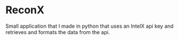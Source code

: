 # ReconX

Small application that I made in python that uses an IntelX api key and retrieves and formats the data from the api.
